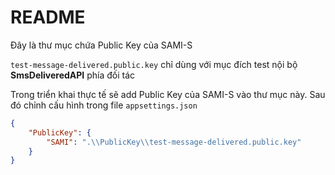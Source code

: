 # README

Đây là thư mục chứa Public Key của SAMI-S

`test-message-delivered.public.key` chỉ dùng với mục đích test nội bộ **SmsDeliveredAPI** phía đối tác

Trong triển khai thực tế sẽ add Public Key của SAMI-S vào thư mục này. Sau đó chỉnh cấu hình trong file `appsettings.json`

```json
{
	"PublicKey": {
		"SAMI": ".\\PublicKey\\test-message-delivered.public.key"
	}
}
```